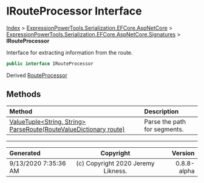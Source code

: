 ﻿# IRouteProcessor Interface

[Index](../index.md) > [ExpressionPowerTools.Serialization.EFCore.AspNetCore](ExpressionPowerTools.Serialization.EFCore.AspNetCore.a.md) > [ExpressionPowerTools.Serialization.EFCore.AspNetCore.Signatures](ExpressionPowerTools.Serialization.EFCore.AspNetCore.Signatures.n.md) > **IRouteProcessor**

Interface for extracting information from the route.

```csharp
public interface IRouteProcessor
```

Derived  [RouteProcessor](ExpressionPowerTools.Serialization.EFCore.AspNetCore.Middleware.RouteProcessor.cs.md) 

## Methods

| Method | Description |
| :-- | :-- |
| [ValueTuple&lt;String, String> ParseRoute(RouteValueDictionary route)](ExpressionPowerTools.Serialization.EFCore.AspNetCore.Signatures.IRouteProcessor.ParseRoute.m.md) | Parse the path for segments. |

---

| Generated | Copyright | Version |
| :-- | :-: | --: |
| 9/13/2020 7:35:36 AM | (c) Copyright 2020 Jeremy Likness. | 0.8.8-alpha |
